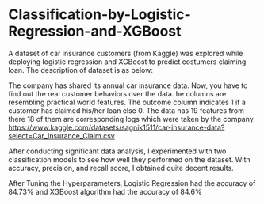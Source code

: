 # Classification-by-Logistic-Regression-and-XGBoost
A dataset of car insurance customers (from Kaggle) was explored while deploying logistic regression and XGBoost to predict costumers claiming loan.
The description of dataset is as below:

The company has shared its annual car insurance data. Now, you have to find out the real customer behaviors over the data. he columns are resembling practical world features. The outcome column indicates 1 if a customer has claimed his/her loan else 0. The data has 19 features from there 18 of them are corresponding logs which were taken by the company.
https://www.kaggle.com/datasets/sagnik1511/car-insurance-data?select=Car_Insurance_Claim.csv

After conducting significant data analysis, I experimented with two classification models to see how well they performed on the dataset. With accuracy, precision, and recall score, I obtained quite decent results.

After Tuning the Hyperparameters, Logistic Regression had the accuracy of 84.73% and XGBoost algorithm had the accuracy of 84.6%
